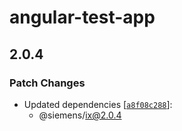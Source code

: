 # angular-test-app

## 2.0.4

### Patch Changes

- Updated dependencies [[`a8f08c288`](https://github.com/danielleroux/ix/commit/a8f08c2886a24dde8f732e9215caf30652427177)]:
  - @siemens/ix@2.0.4
